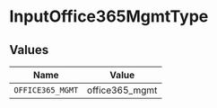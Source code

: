 # InputOffice365MgmtType


## Values

| Name             | Value            |
| ---------------- | ---------------- |
| `OFFICE365_MGMT` | office365_mgmt   |